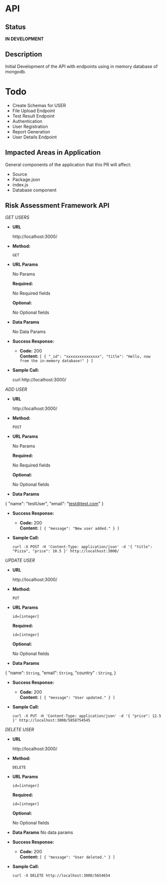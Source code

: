 # API

## Status
**IN DEVELOPMENT**

## Description
Initial Development of the API with endpoints using in memory database of mongodb.




# Todo 

- Create Schemas for USER
- File Upload Endpoint
- Test Result Endpoint
- Authentication
- User Registration
- Report Generation
- User Details Endpoint






## Impacted Areas in Application
General components of the application that this PR will affect:


* Source
* Package.json
* index.js
* Database component



**Risk Assessment Framework API**
----
*GET USERS*

* **URL**

  http://localhost:3000/

* **Method:**
  
  `GET`
  
*  **URL Params**

   No Params 

   **Required:**
 
   No Required fields

   **Optional:**
 
   No Optional fields

* **Data Params**

  No Data Params

* **Success Response:**
  

  * **Code:** 200 <br />
    **Content:** `[
    {
        "_id": "xxxxxxxxxxxxxxx",
        "title": "Hello, now from the in-memory database!"
    }
]`
 

* **Sample Call:**

    curl http://localhost:3000/

*ADD USER*


* **URL**

  http://localhost:3000/

* **Method:**
  
  `POST`
  
*  **URL Params**

   No Params 

   **Required:**
 
   No Required fields

   **Optional:**
 
   No Optional fields

* **Data Params**

 {
        "name": "testUser",
        "email": "test@test.com"
}
* **Success Response:**
  

  * **Code:** 200 <br />
    **Content:** `[
 {
    "message": "New user added."
}
]`
 

* **Sample Call:**

    `curl -X POST -H 'Content-Type: application/json' -d '{
  "title": "Pizza",
  "price": 10.5
}' http://localhost:3000/ `


*UPDATE USER*


* **URL**

  http://localhost:3000/

* **Method:**
  
  `PUT`
  
*  **URL Params**

      `id=[integer]`


   **Required:**
 
   `id=[integer]`

   **Optional:**
 
   No Optional fields

* **Data Params**

 {
        "name": `String`,
        "email": `String`,
        "country" : `String`,
}
* **Success Response:**
  

  * **Code:** 200 <br />
    **Content:** `[
{
    "message": "User updated."
}
]`
 

* **Sample Call:**

    `curl -X PUT -H 'Content-Type: application/json' -d '{
  "price": 12.5
}' http://localhost:3000/5858754545 `


*DELETE USER*


* **URL**

  http://localhost:3000/

* **Method:**
  
  `DELETE`
  
*  **URL Params**

      `id=[integer]`


   **Required:**
 
   `id=[integer]`

   **Optional:**
 
   No Optional fields

* **Data Params**
   No data params

* **Success Response:**
  

  * **Code:** 200 <br />
    **Content:** `[
{
    "message": "User deleted."
}
]`
 

* **Sample Call:**

    `curl -X DELETE http://localhost:3000/5654654
`


